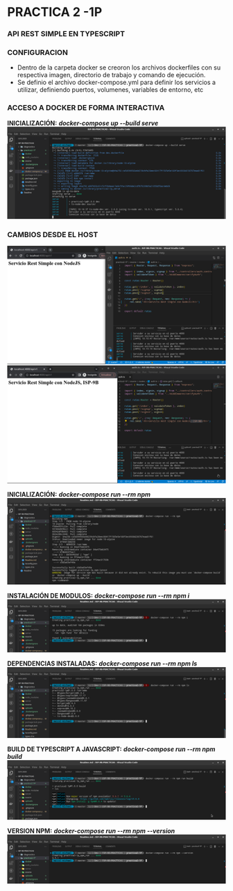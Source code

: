 # PRACTICA 2 -1P

### API REST SIMPLE EN TYPESCRIPT

### CONFIGURACION
- Dentro de la carpeta docker se creoron los archivos dockerfiles con su respectiva imagen, directorio de trabajo y comando de ejecución.
- Se definio el archivo docker-compose.yml para definir los servicios a utilizar, definiendo puertos, volumenes, variables de entorno, etc

### ACCESO A DOCKER DE FORMA INTERACTIVA

**INICIALIZACIÓN:**
***docker-compose up --build serve***
![](./uploads/capture-1.png)
### CAMBIOS DESDE EL HOST
![](./uploads/capture-2.png)
![](./uploads/capture-2-1.png)

**INICIALIZACIÓN:**
***docker-compose run --rm npm***
![](./uploads/capture-3.png)

**INSTALACIÓN DE MODULOS:**
***docker-compose run --rm npm i***
![](./uploads/capture-4.png)

**DEPENDENCIAS INSTALADAS:**
***docker-compose run --rm npm ls***
![](./uploads/capture-5.png)

**BUILD DE TYPESCRIPT A JAVASCRIPT:**
***docker-compose run --rm npm build***
![](./uploads/capture-6.png)

**VERSION NPM:**
***docker-compose run --rm npm --version***
![](./uploads/capture-7.png)